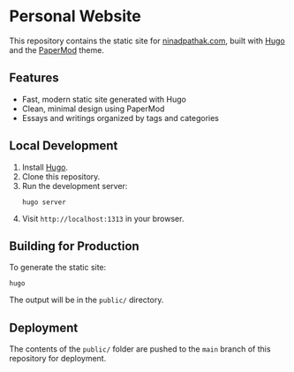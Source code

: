 # Personal Website

This repository contains the static site for [ninadpathak.com](https://ninadpathak.com), built with [Hugo](https://gohugo.io/) and the [PaperMod](https://github.com/adityatelange/hugo-PaperMod) theme.

## Features

- Fast, modern static site generated with Hugo
- Clean, minimal design using PaperMod
- Essays and writings organized by tags and categories

## Local Development

1. Install [Hugo](https://gohugo.io/getting-started/installing/).
2. Clone this repository.
3. Run the development server:
   ```
   hugo server
   ```
4. Visit `http://localhost:1313` in your browser.

## Building for Production

To generate the static site:

```
hugo
```

The output will be in the `public/` directory.

## Deployment

The contents of the `public/` folder are pushed to the `main` branch of this repository for deployment.
